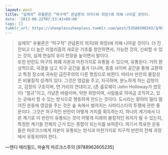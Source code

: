 ```yaml
---
layout: post
title: "실제의” 유물론은 “허구적” 관념론의 의지(와 희망)에 의해 나아갈 것이다.
date: '2013-06-22T07:53:41+09:00'
tags: []
tumblr_url: https://sheeplesssheepless.tumblr.com/post/53589398343/실제의-유물론은-허구적-관념론의-의지와-희망에-의해-나아갈-것이다-더-진전되고
---
```

> 실제의” 유물론은 “허구적” 관념론의 의지(와 희망)에 의해 나아갈 것이다. 더 진전되고 더 높은 리얼리즘의 새로운 기초를 창안하면서, 가능한 것의, 신뢰할 수 있는 것의, 실제 현실의 유리 천장을 높이면서 말이다.   
> 또한 반란도 허구의 화폐 자본과 마찬가지로 유통될 수 있으며, 유통된다. 거의 환상적으로, 국경을 넘고 지구 공간을 옮겨 다니며, 종종 사이버 공간을 통해 교환하고 특정 장소에 귀속된 급진주의의 다른 명칭으로 바뀐다. 따라서 반란의 물질성은 비물질적 성격이 있다. 그것은 영감을 주고, 자극하며, 분노하게 하는 감정이고, 감정의 구조이며, 먼 거리의 연대이고, (존 홀로웨이 John Holloway가 썼듯이) “절규"이고, 갸냘픈 바람이며, 약한 희망이며, 사람들로 하여금 조직하고, 있는 곳에서 할 수 있는 방식으로 행동하게 만드는 것이다. 도시라는 황야의 멀리 떨어진 운동에 영감을 주는 것은 숲 속에서 벌어지는 사파티스타의 투쟁에 관한 풍문이다. 그것은 허구적인 반란이 어떻게 가치를 획득하는지, 하나의 계기에서 다른 계기로 이 반란이 유통되는 것이 어떻게 미래의 물질적인 위치가 될 수 있는지, 특정한 계기들 전체의 근거 있는 종합이 되는지를 보여준다. 여기서 특유한 운동들은 마르크스에게 자본이 유통되는 방식과 마찬가지로 지구적 반란의 전체 과정에서 유동되어야 한다.

—앤디 메리필드, 마술적 마르크스주의 [9788962605235]
